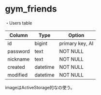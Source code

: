 # gym_friends

・Users table

|    Column    |    Type   |      Option      |
| ------------ | --------- | ---------------- |
| id           | bigint    | primary key, AI  |
| password     | text      | NOT NULL         |
| nickname     | text      | NOT NULL         |
| created      | datetime  | NOT NULL         |
| modified     | datetime  | NOT NULL         |

imageはActiveStorage的なの使う。